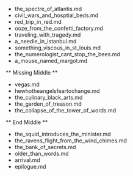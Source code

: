- the_spectre_of_atlantis.md
- civil_wars_and_hosptial_beds.md
- red_trip_in_red.md
- ooze_from_the_confetti_factory.md
- traveling_with_tragedy.md
- a_needle_in_istanbul.md
- something_viscous_in_st_louis.md
- the_numerologist_cant_stop_the_bees.md
- a_mouse_named_margot.md

** Missing Middle **

- vegas.md
- hewhotheangelsfeartochange.md
- the_culinary_black_arts.md
- the_garden_of_treason.md
- the_collapse_of_the_tower_of_words.md

** End Middle **

- the_squid_introduces_the_minister.md
- the_ravens_flight_from_the_wind_chimes.md
- the_bank_of_secrets.md
- older_than_words.md
- arrival.md
- epilogue.md
